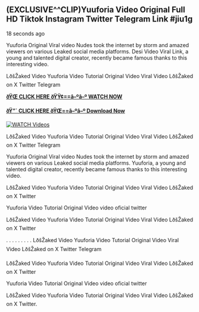 ## (EXCLUSIVE^^CLIP)Yuuforia Video Original Full HD Tiktok Instagram Twitter Telegram Link #jiu1g

18 seconds ago

Yuuforia Original Viral video Nudes took the internet by storm and amazed viewers on various Leaked social media platforms. Desi Video Viral Link, a young and talented digital creator, recently became famous thanks to this interesting video.

LðšŽaked Video Yuuforia Video Tutorial Original Video Viral Video LðšŽaked on X Twitter Telegram

**[ðŸŒ CLICK HERE ðŸŸ¢==â–ºâ–º WATCH NOW](https://clips-mediaa.blogspot.com/2025/02/video-viral-download.html)**

**[ðŸ”´ CLICK HERE ðŸŒ==â–ºâ–º Download Now](https://clips-mediaa.blogspot.com/2025/02/video-viral-download.html)**

[![WATCH Videos](https://i.imgur.com/dJHk4Zq.gif)](https://clips-mediaa.blogspot.com/2025/02/video-viral-download.html)

LðšŽaked Video Yuuforia Video Tutorial Original Video Viral Video LðšŽaked on X Twitter Telegram

Yuuforia Original Viral video Nudes took the internet by storm and amazed viewers on various Leaked social media platforms. Yuuforia, a young and talented digital creator, recently became famous thanks to this interesting video.

LðšŽaked Video Yuuforia Video Tutorial Original Video Viral Video LðšŽaked on X Twitter

Yuuforia Video Tutorial Original Video video oficial twitter

LðšŽaked Video Yuuforia Video Tutorial Original Video Viral Video LðšŽaked on X Twitter

. . . . . . . . . LðšŽaked Video Yuuforia Video Tutorial Original Video Viral Video LðšŽaked on X Twitter Telegram

LðšŽaked Video Yuuforia Video Tutorial Original Video Viral Video LðšŽaked on X Twitter

Yuuforia Video Tutorial Original Video video oficial twitter

LðšŽaked Video Yuuforia Video Tutorial Original Video Viral Video LðšŽaked on X Twitter.